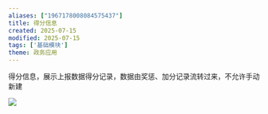 ```yaml
---
aliases: ["1967178008084575437"]
title: 得分信息
created: 2025-07-15
modified: 2025-07-15
tags: ['基础模块']
theme: 政务应用
---
```


得分信息，展示上报数据得分记录，数据由奖惩、加分记录流转过来，不允许手动新建

![](https://myhelpdoc.oss-cn-heyuan.aliyuncs.com/mdimages/b3b25edc559b3a3ae34d39f45ef3d0a7.jpg)